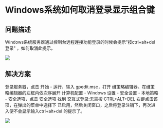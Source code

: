 # Windows系统如何取消登录显示组合键
## 问题描述

Windows系统服务器通过控制台远程连接功能登录的时候会提示"按ctrl+alt+del 登录" ，如何取消此提示。

![](/../../../../../image/Elastic-Compute/Virtual-Machine/Windows/Windows%E7%B3%BB%E7%BB%9F%E5%A6%82%E4%BD%95%E5%8F%96%E6%B6%88%E7%99%BB%E5%BD%95%E6%98%BE%E7%A4%BA%E7%BB%84%E5%90%88%E9%94%AE01.png)

## 解决方案

登录服务器，点击 开始 - 运行，输入 gpedit.msc，打开 组策略编辑器。在组策略编辑器的左框内依次序展开 计算机配置 - Windows 设置 - 安全设置 - 本地策略 - 安全选项，点击 安全选项 找到 交互式登录:无需按 CTRL+ALT+DEL 右键点击该项，在弹出的菜单中选择下 已启用，然后关闭窗口，之后将登录注销下，再次进入便不会显示输入ctrl+alt+del 的提示了。

![](/../../../../../image/Elastic-Compute/Virtual-Machine/Windows/Windows%E7%B3%BB%E7%BB%9F%E5%A6%82%E4%BD%95%E5%8F%96%E6%B6%88%E7%99%BB%E5%BD%95%E6%98%BE%E7%A4%BA%E7%BB%84%E5%90%88%E9%94%AE02.png)
